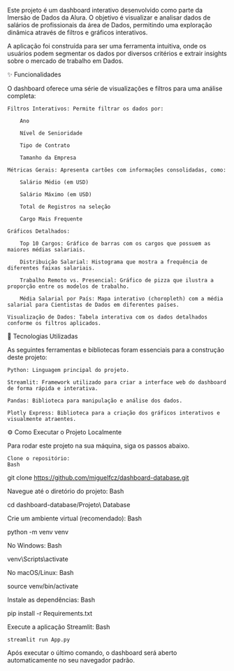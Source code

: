 Este projeto é um dashboard interativo desenvolvido como parte da Imersão de Dados da Alura. O objetivo é visualizar e analisar dados de salários de profissionais da área de Dados, permitindo uma exploração dinâmica através de filtros e gráficos interativos.

A aplicação foi construída para ser uma ferramenta intuitiva, onde os usuários podem segmentar os dados por diversos critérios e extrair insights sobre o mercado de trabalho em Dados.

✨ Funcionalidades

O dashboard oferece uma série de visualizações e filtros para uma análise completa:

    Filtros Interativos: Permite filtrar os dados por:

        Ano

        Nível de Senioridade

        Tipo de Contrato

        Tamanho da Empresa

    Métricas Gerais: Apresenta cartões com informações consolidadas, como:

        Salário Médio (em USD)

        Salário Máximo (em USD)

        Total de Registros na seleção

        Cargo Mais Frequente

    Gráficos Detalhados:

        Top 10 Cargos: Gráfico de barras com os cargos que possuem as maiores médias salariais.

        Distribuição Salarial: Histograma que mostra a frequência de diferentes faixas salariais.

        Trabalho Remoto vs. Presencial: Gráfico de pizza que ilustra a proporção entre os modelos de trabalho.

        Média Salarial por País: Mapa interativo (choropleth) com a média salarial para Cientistas de Dados em diferentes países.

    Visualização de Dados: Tabela interativa com os dados detalhados conforme os filtros aplicados.

🚀 Tecnologias Utilizadas

As seguintes ferramentas e bibliotecas foram essenciais para a construção deste projeto:

    Python: Linguagem principal do projeto.

    Streamlit: Framework utilizado para criar a interface web do dashboard de forma rápida e interativa.

    Pandas: Biblioteca para manipulação e análise dos dados.

    Plotly Express: Biblioteca para a criação dos gráficos interativos e visualmente atraentes.

⚙️ Como Executar o Projeto Localmente

Para rodar este projeto na sua máquina, siga os passos abaixo.

    Clone o repositório:
    Bash

git clone https://github.com/miguelfcz/dashboard-database.git

Navegue até o diretório do projeto:
Bash

cd dashboard-database/Projeto\ Database

Crie um ambiente virtual (recomendado):
Bash

python -m venv venv

No Windows:
Bash

venv\Scripts\activate

No macOS/Linux:
Bash

source venv/bin/activate

Instale as dependências:
Bash

pip install -r Requirements.txt

Execute a aplicação Streamlit:
Bash

    streamlit run App.py

Após executar o último comando, o dashboard será aberto automaticamente no seu navegador padrão.
